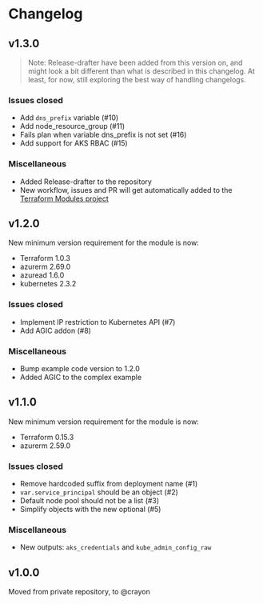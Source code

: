# Changelog

## v1.3.0

>Note: Release-drafter have been added from this version on, and might look a bit different than what is described in this changelog. At least, for now, still exploring the best way of handling changelogs.

### Issues closed

* Add `dns_prefix` variable (#10)
* Add node_resource_group (#11)
* Fails plan when variable dns_prefix is not set (#16)
* Add support for AKS RBAC (#15)

### Miscellaneous

* Added Release-drafter to the repository
* New workflow, issues and PR will get automatically added to the [Terraform Modules project](https://github.com/orgs/crayon/projects/2)

## v1.2.0

New minimum version requirement for the module is now:

* Terraform 1.0.3
* azurerm 2.69.0
* azuread 1.6.0
* kubernetes 2.3.2

### Issues closed

* Implement IP restriction to Kubernetes API (#7)
* Add AGIC addon (#8)

### Miscellaneous

* Bump example code version to 1.2.0
* Added AGIC to the complex example

## v1.1.0

New minimum version requirement for the module is now:

* Terraform 0.15.3
* azurerm 2.59.0

### Issues closed

* Remove hardcoded suffix from deployment name (#1)
* `var.service_principal` should be an object (#2)
* Default node pool should not be a list (#3)
* Simplify objects with the new optional (#5)

### Miscellaneous

* New outputs: `aks_credentials` and `kube_admin_config_raw`

## v1.0.0

Moved from private repository, to @crayon
